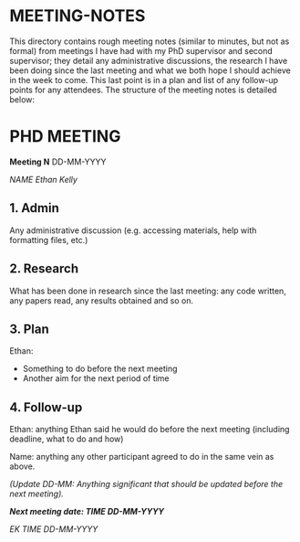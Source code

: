 # MEETING-NOTES

This directory contains rough meeting notes (similar to minutes, but not as formal) from meetings I have had with my PhD supervisor and second supervisor; they detail any administrative discussions, the research I have been doing since the last meeting and what we both hope I should achieve in the week to come. This last point is in a plan and list of any follow-up points for any attendees. The structure of the meeting notes is detailed below:



# PHD MEETING

__Meeting N__
DD-MM-YYYY

_NAME_
_Ethan Kelly_


## 1. Admin

Any administrative discussion (e.g. accessing materials, help with formatting files, etc.)

## 2. Research

What has been done in research since the last meeting: any code written, any papers read, any results obtained and so on.


## 3. Plan
Ethan: 
* Something to do before the next meeting
* Another aim for the next period of time

## 4. Follow-up

Ethan: anything Ethan said he would do before the next meeting (including deadline, what to do and how)

Name: anything any other participant agreed to do in the same vein as above.

_(Update DD-MM: Anything significant that should be updated before the next meeting)._


**_Next meeting date: TIME DD-MM-YYYY_**



_EK TIME DD-MM-YYYY_
